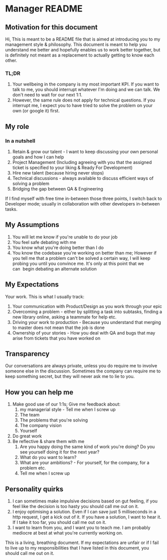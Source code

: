 # Manager README

## Motivation for this document 
Hi, This is meant to be a README file that is aimed at introducing you to my management style & philosophy. This document is meant to help you understand me better and hopefully enables us to work better together, but is definitely not meant as a replacement to actually getting to know each other.

### TL;DR
1. Your wellbeing in the company is my most important KPI. If you want to talk to me, you should interrupt whatever I'm doing and we can talk. We don't need to wait for our next 1:1. 
2. However, the same rule does not apply for technical questions. If you interrupt me, I expect you to have tried to solve the problem on your own (or google it) first.

## My role
### In a nutshell
1. Retain & grow our talent - I want to keep discussing your own personal goals and how I can help
2. Project Management (Including agreeing with you that the assigned ticket is specified to your liking & Ready For Development)
3. Hire new talent (because hiring never stops)
4. Technical discussions - always available to discuss efficient ways of solving a problem
5. Bridging the gap between QA & Engineering

If I find myself with free time in-between those three points, I switch back to Developer mode; usually in collaboration with other developers in-between tasks. 

## My Assumptions
1. You will let me know if you're unable to do your job 
2. You feel safe debating with me 
3. You know what you're doing better than I do
4. You know the codebase you're working on better than me; However if you tell me that a problem can't be solved a certain way, I will keep probing you until you convince me. It's only at this point that we can  begin debating an alternate solution

## My Expectations
Your work. This is what I usually track:
1. Your communication with Product/Design as you work through your epic
2. Overcoming a problem - either by splitting a task into subtasks, finding a new library online, asking a teammate for help etc.
3. Driving your work to production - Because you understand that merging to master does not mean that the job is done
4. Ownership of your stories - How you deal with QA and bugs that may arise from tickets that you have worked on

## Transparency
Our conversations are always private, unless you do require me to involve someone else in the discussion.
Sometimes the company can require me to keep something secret, but they will never ask me to lie to you.

## How you can help me

1. Make good use of our 1:1s; Give me feedback about:
    1. my managerial style - Tell me when I screw up
    2. The team
    3. The problems that you're solving
    4. The company vision 
    5. Yourself 
2. Do great work 
3. Be reflective & share them with me
    1. Are you happy doing the same kind of work you're doing? Do you see yourself doing it for the next year?
    2. What do you want to learn?
    3. What are your ambitions? - For yourself, for the company, for a problem etc.
    4. Tell me when I screw up 

## Personality quirks 
1. I can sometimes make impulsive decisions based on gut feeling, if you feel like the decision is too hasty you should call me out on it.
2. I enjoy optimising a solution. Even if I can save just 5 milliseconds in a http request, I get a kick out of it. If you have a solution, I want to hear it. If I take it too far, you should call me out on it.
3. I want to learn from you, and I want you to teach me. I am probably mediocre at best at what you're currently working on. 


This is a living, breathing document. If my expectations are unfair or if I fail to live up to my responsibilities that I have listed in this document, you should call me out on it.
